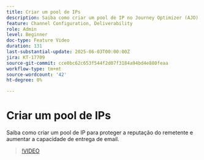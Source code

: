 ```yaml
---
title: Criar um pool de IPs
description: Saiba como criar um pool de IP no Journey Optimizer (AJO) para proteger a reputação do remetente e aumentar a capacidade de entrega de email.
feature: Channel Configuration, Deliverability
role: Admin
level: Beginner
doc-type: Feature Video
duration: 131
last-substantial-update: 2025-06-03T00:00:00Z
jira: KT-17709
source-git-commit: cce0bc62c653f544f2d07f3184a94bd4e880feaa
workflow-type: tm+mt
source-wordcount: '42'
ht-degree: 0%

---
```



# Criar um pool de IPs

Saiba como criar um pool de IP para proteger a reputação do remetente e aumentar a capacidade de entrega de email.

>[!VIDEO](https://video.tv.adobe.com/v/3463254/?learn=on&enablevpops&captions=por_br)
